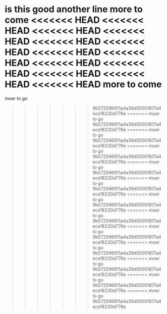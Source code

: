 is this good
another line
more to come
<<<<<<< HEAD
<<<<<<< HEAD
<<<<<<< HEAD
<<<<<<< HEAD
<<<<<<< HEAD
<<<<<<< HEAD
<<<<<<< HEAD
<<<<<<< HEAD
<<<<<<< HEAD
<<<<<<< HEAD
<<<<<<< HEAD
<<<<<<< HEAD
<<<<<<< HEAD
more to come
=======
moer to go
>>>>>>> 9b572596911a4a39d05001817a4ece18230d776e
=======
moer to go
>>>>>>> 9b572596911a4a39d05001817a4ece18230d776e
=======
moer to go
>>>>>>> 9b572596911a4a39d05001817a4ece18230d776e
=======
moer to go
>>>>>>> 9b572596911a4a39d05001817a4ece18230d776e
=======
moer to go
>>>>>>> 9b572596911a4a39d05001817a4ece18230d776e
=======
moer to go
>>>>>>> 9b572596911a4a39d05001817a4ece18230d776e
=======
moer to go
>>>>>>> 9b572596911a4a39d05001817a4ece18230d776e
=======
moer to go
>>>>>>> 9b572596911a4a39d05001817a4ece18230d776e
=======
moer to go
>>>>>>> 9b572596911a4a39d05001817a4ece18230d776e
=======
moer to go
>>>>>>> 9b572596911a4a39d05001817a4ece18230d776e
=======
moer to go
>>>>>>> 9b572596911a4a39d05001817a4ece18230d776e
=======
moer to go
>>>>>>> 9b572596911a4a39d05001817a4ece18230d776e
=======
moer to go
>>>>>>> 9b572596911a4a39d05001817a4ece18230d776e
